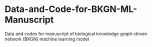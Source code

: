 # Data-and-Code-for-BKGN-ML-Manuscript
Data and codes for manuscript of biological knowledge graph-driven network (BKGN) machine learning model
